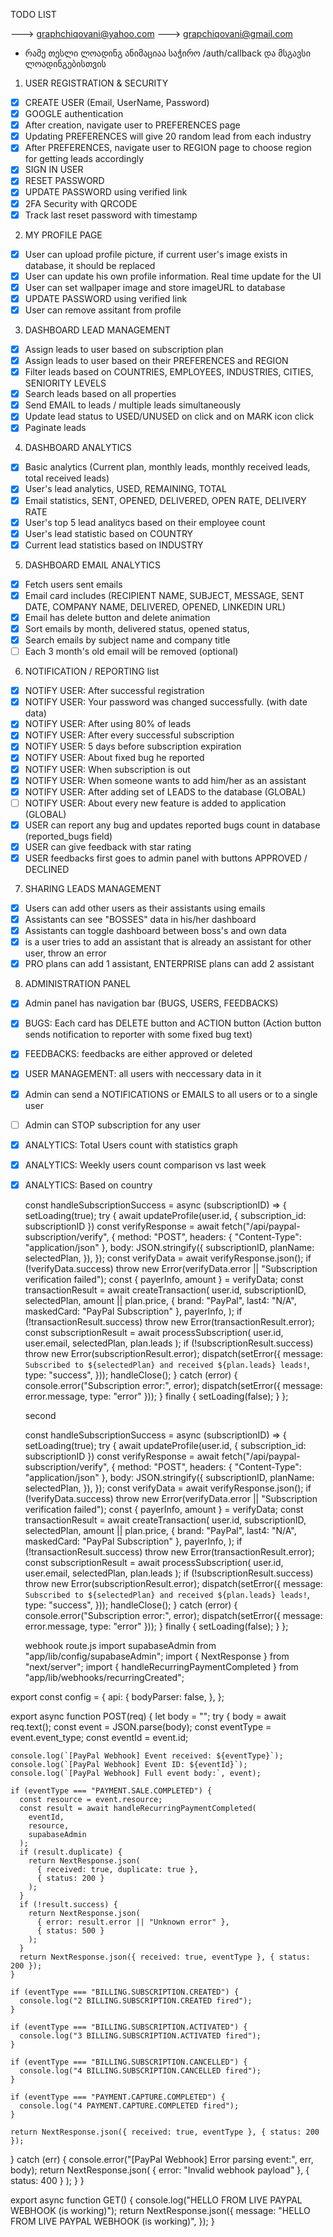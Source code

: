 TODO LIST

---> graphchiqovani@yahoo.com
---> grapchiqovani@gmail.com

- რამე თესლი ლოადინგ ანიმაციაა საჭირო /auth/callback და მსგავსი ლოადინგებისთვის

1. USER REGISTRATION & SECURITY

- [x] CREATE USER (Email, UserName, Password)
- [x] GOOGLE authentication
- [x] After creation, navigate user to PREFERENCES page
- [x] Updating PREFERENCES will give 20 random lead from each industry
- [x] After PREFERENCES, navigate user to REGION page to choose region for getting leads accordingly
- [x] SIGN IN USER
- [x] RESET PASSWORD
- [x] UPDATE PASSWORD using verified link
- [x] 2FA Security with QRCODE
- [x] Track last reset password with timestamp

2. MY PROFILE PAGE

- [x] User can upload profile picture, if current user's image exists in database, it should be replaced
- [x] User can update his own profile information. Real time update for the UI
- [x] User can set wallpaper image and store imageURL to database
- [x] UPDATE PASSWORD using verified link
- [x] User can remove assitant from profile

3. DASHBOARD LEAD MANAGEMENT

- [x] Assign leads to user based on subscription plan
- [x] Assign leads to user based on their PREFERENCES and REGION
- [x] Filter leads based on COUNTRIES, EMPLOYEES, INDUSTRIES, CITIES, SENIORITY LEVELS
- [x] Search leads based on all properties
- [x] Send EMAIL to leads / multiple leads simultaneously
- [x] Update lead status to USED/UNUSED on click and on MARK icon click
- [x] Paginate leads

4. DASHBOARD ANALYTICS

- [x] Basic analytics (Current plan, monthly leads, monthly received leads, total received leads)
- [x] User's lead analytics, USED, REMAINING, TOTAL
- [x] Email statistics, SENT, OPENED, DELIVERED, OPEN RATE, DELIVERY RATE
- [x] User's top 5 lead analitycs based on their employee count
- [x] User's lead statistic based on COUNTRY
- [x] Current lead statistics based on INDUSTRY

5. DASHBOARD EMAIL ANALYTICS

- [x] Fetch users sent emails
- [x] Email card includes (RECIPIENT NAME, SUBJECT, MESSAGE, SENT DATE, COMPANY NAME, DELIVERED, OPENED, LINKEDIN URL)
- [x] Email has delete button and delete animation
- [x] Sort emails by month, delivered status, opened status,
- [x] Search emails by subject name and company title
- [ ] Each 3 month's old email will be removed (optional)

6. NOTIFICATION / REPORTING list

- [x] NOTIFY USER: After successful registration
- [x] NOTIFY USER: Your password was changed successfully. (with date data)
- [x] NOTIFY USER: After using 80% of leads
- [x] NOTIFY USER: After every successful subscription
- [x] NOTIFY USER: 5 days before subscription expiration
- [x] NOTIFY USER: About fixed bug he reported
- [x] NOTIFY USER: When subscription is out
- [x] NOTIFY USER: When someone wants to add him/her as an assistant
- [x] NOTIFY USER: After adding set of LEADS to the database (GLOBAL)
- [ ] NOTIFY USER: About every new feature is added to application (GLOBAL)
- [x] USER can report any bug and updates reported bugs count in database (reported_bugs field)
- [x] USER can give feedback with star rating
- [x] USER feedbacks first goes to admin panel with buttons APPROVED / DECLINED

7. SHARING LEADS MANAGEMENT

- [x] Users can add other users as their assistants using emails
- [x] Assistants can see "BOSSES" data in his/her dashboard
- [x] Assistants can toggle dashboard between boss's and own data
- [x] is a user tries to add an assistant that is already an assistant for other user, throw an error
- [x] PRO plans can add 1 assistant, ENTERPRISE plans can add 2 assistant

8. ADMINISTRATION PANEL

- [x] Admin panel has navigation bar (BUGS, USERS, FEEDBACKS)
- [x] BUGS: Each card has DELETE button and ACTION button (Action button sends notification to reporter with some fixed bug text)
- [x] FEEDBACKS: feedbacks are either approved or deleted
- [x] USER MANAGEMENT: all users with neccessary data in it
- [x] Admin can send a NOTIFICATIONS or EMAILS to all users or to a single user
- [ ] Admin can STOP subscription for any user
- [x] ANALYTICS: Total Users count with statistics graph
- [x] ANALYTICS: Weekly users count comparison vs last week
- [x] ANALYTICS: Based on country

  const handleSubscriptionSuccess = async (subscriptionID) => {
  setLoading(true);
  try {
  await updateProfile(user.id, { subscription_id: subscriptionID })
  const verifyResponse = await fetch("/api/paypal-subscription/verify", {
  method: "POST",
  headers: { "Content-Type": "application/json" },
  body: JSON.stringify({
  subscriptionID,
  planName: selectedPlan,
  }),
  });
  const verifyData = await verifyResponse.json();
  if (!verifyData.success) throw new Error(verifyData.error || "Subscription verification failed");
  const { payerInfo, amount } = verifyData;
  const transactionResult = await createTransaction(
  user.id,
  subscriptionID,
  selectedPlan,
  amount || plan.price,
  { brand: "PayPal", last4: "N/A", maskedCard: "PayPal Subscription" },
  payerInfo,
  );
  if (!transactionResult.success) throw new Error(transactionResult.error);
  const subscriptionResult = await processSubscription(
  user.id,
  user.email,
  selectedPlan,
  plan.leads
  );
  if (!subscriptionResult.success) throw new Error(subscriptionResult.error);
  dispatch(setError({
  message: `Subscribed to ${selectedPlan} and received ${plan.leads} leads!`,
  type: "success",
  }));
  handleClose();
  } catch (error) {
  console.error("Subscription error:", error);
  dispatch(setError({ message: error.message, type: "error" }));
  } finally {
  setLoading(false);
  }
  };

  second

  const handleSubscriptionSuccess = async (subscriptionID) => {
  setLoading(true);
  try {
  await updateProfile(user.id, { subscription_id: subscriptionID })
  const verifyResponse = await fetch("/api/paypal-subscription/verify", {
  method: "POST",
  headers: { "Content-Type": "application/json" },
  body: JSON.stringify({
  subscriptionID,
  planName: selectedPlan,
  }),
  });
  const verifyData = await verifyResponse.json();
  if (!verifyData.success) throw new Error(verifyData.error || "Subscription verification failed");
  const { payerInfo, amount } = verifyData;
  const transactionResult = await createTransaction(
  user.id,
  subscriptionID,
  selectedPlan,
  amount || plan.price,
  { brand: "PayPal", last4: "N/A", maskedCard: "PayPal Subscription" },
  payerInfo,
  );
  if (!transactionResult.success) throw new Error(transactionResult.error);
  const subscriptionResult = await processSubscription(
  user.id,
  user.email,
  selectedPlan,
  plan.leads
  );
  if (!subscriptionResult.success) throw new Error(subscriptionResult.error);
  dispatch(setError({
  message: `Subscribed to ${selectedPlan} and received ${plan.leads} leads!`,
  type: "success",
  }));
  handleClose();
  } catch (error) {
  console.error("Subscription error:", error);
  dispatch(setError({ message: error.message, type: "error" }));
  } finally {
  setLoading(false);
  }
  };

  webhook route.js
  import supabaseAdmin from "app/lib/config/supabaseAdmin";
  import { NextResponse } from "next/server";
  import { handleRecurringPaymentCompleted } from "app/lib/webhooks/recurringCreated";

export const config = {
api: {
bodyParser: false,
},
};

export async function POST(req) {
let body = "";
try {
body = await req.text();
const event = JSON.parse(body);
const eventType = event.event_type;
const eventId = event.id;

    console.log(`[PayPal Webhook] Event received: ${eventType}`);
    console.log(`[PayPal Webhook] Event ID: ${eventId}`);
    console.log(`[PayPal Webhook] Full event body:`, event);

    if (eventType === "PAYMENT.SALE.COMPLETED") {
      const resource = event.resource;
      const result = await handleRecurringPaymentCompleted(
        eventId,
        resource,
        supabaseAdmin
      );
      if (result.duplicate) {
        return NextResponse.json(
          { received: true, duplicate: true },
          { status: 200 }
        );
      }
      if (!result.success) {
        return NextResponse.json(
          { error: result.error || "Unknown error" },
          { status: 500 }
        );
      }
      return NextResponse.json({ received: true, eventType }, { status: 200 });
    }

    if (eventType === "BILLING.SUBSCRIPTION.CREATED") {
      console.log("2 BILLING.SUBSCRIPTION.CREATED fired");
    }

    if (eventType === "BILLING.SUBSCRIPTION.ACTIVATED") {
      console.log("3 BILLING.SUBSCRIPTION.ACTIVATED fired");
    }

    if (eventType === "BILLING.SUBSCRIPTION.CANCELLED") {
      console.log("4 BILLING.SUBSCRIPTION.CANCELLED fired");
    }

    if (eventType === "PAYMENT.CAPTURE.COMPLETED") {
      console.log("4 PAYMENT.CAPTURE.COMPLETED fired");
    }

    return NextResponse.json({ received: true, eventType }, { status: 200 });

} catch (err) {
console.error("[PayPal Webhook] Error parsing event:", err, body);
return NextResponse.json(
{ error: "Invalid webhook payload" },
{ status: 400 }
);
}
}

export async function GET() {
console.log("HELLO FROM LIVE PAYPAL WEBHOOK (is working)");
return NextResponse.json({
message: "HELLO FROM LIVE PAYPAL WEBHOOK (is working)",
});
}
